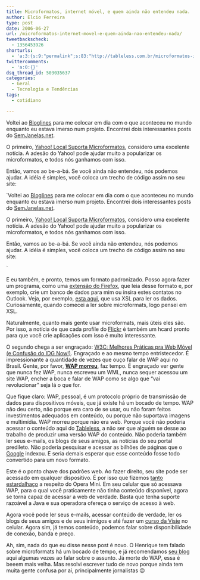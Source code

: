 ```yaml
---
title: Microformatos, internet móvel, e quem ainda não entendeu nada.
author: Elcio Ferreira
type: post
date: 2006-06-27
url: /microformatos-internet-movel-e-quem-ainda-nao-entendeu-nada/
tweetbackscheck:
  - 1356453926
shorturls:
  - 'a:3:{s:9:"permalink";s:83:"http://tableless.com.br/microformatos-internet-movel-e-quem-ainda-nao-entendeu-nada";s:7:"tinyurl";s:26:"http://tinyurl.com/3r3jdrh";s:4:"isgd";s:19:"http://is.gd/azp2JY";}'
twittercomments:
  - 'a:0:{}'
dsq_thread_id: 503035637
categories:
  - Geral
  - Tecnologia e Tendências
tags:
  - cotidiano

---
```

Voltei ao [Bloglines][1] para me colocar em dia com o que aconteceu no mundo enquanto eu estava imerso num projeto. Encontrei dois interessantes posts do [SemJanelas.net][2].

O primeiro, [Yahoo! Local Suporta Microformatos][3], considero uma excelente notícia. A adesão do Yahoo! pode ajudar muito a popularizar os microformatos, e todos nós ganhamos com isso.

Então, vamos ao be-a-bá. Se você ainda não entendeu, nós podemos ajudar. A idéia é simples, você coloca um trecho de código assim no seu site:

`Voltei ao [Bloglines][1] para me colocar em dia com o que aconteceu no mundo enquanto eu estava imerso num projeto. Encontrei dois interessantes posts do [SemJanelas.net][2].

O primeiro, [Yahoo! Local Suporta Microformatos][3], considero uma excelente notícia. A adesão do Yahoo! pode ajudar muito a popularizar os microformatos, e todos nós ganhamos com isso.

Então, vamos ao be-a-bá. Se você ainda não entendeu, nós podemos ajudar. A idéia é simples, você coloca um trecho de código assim no seu site:

` 

E eu também, e pronto, temos um formato padronizado. Posso agora fazer um programa, como uma [extensão do Firefox][4], que leia desse formato e, por exemplo, crie um banco de dados para mim ou insira estes contatos no Outlook. Veja, por exemplo, [esta aqui][5], que usa XSL para ler os dados. Curiosamente, quando comecei a ler sobre microformats, logo pensei em XSL.

Naturalmente, quanto mais gente usar microformats, mais úteis eles são. Por isso, a notícia de que cada profile do [Flickr][6] é também um hcard pronto para que você crie aplicações com isso é muito interessante.

O segundo chega a ser engraçado: [W3C: Melhores Práticas pra Web Móvel (e Confusão do IDG Now!)][7]. Engraçado e ao mesmo tempo entristecedor. É impressionante a quantidade de vezes que ouço falar de WAP aqui no Brasil. Gente, por favor, **[WAP morreu][8]**, faz tempo. É engraçado ver gente que nunca fez WAP, nunca escreveu um WML, nunca sequer acessou um site WAP, encher a boca e falar de WAP como se algo que &#8220;vai revolucionar&#8221; seja lá o que for.

Que fique claro: WAP, pessoal, é um protocolo próprio de transmissão de dados para dispositivos móveis, que já existe há um bocado de tempo. WAP não deu certo, não porque era caro de se usar, ou não foram feitos investimentos adequados em conteúdo, ou porque não suportava imagens e multimídia. WAP morreu porque não era web. Porque você não poderia acessar o conteúdo aqui do [Tableless][9], a não ser que alguém se desse ao trabalho de produzir uma versão WAP do conteúdo. Não poderia também ler seus e-mails, os blogs de seus amigos, as notícias do seu portal predileto. Não poderia pesquisar e acessar as bilhões de páginas que o [Google][10] indexou. E seria demais esperar que esse conteúdo fosse todo convertido para um novo formato.

Este é o ponto chave dos padrões web. Ao fazer direito, seu site pode ser acessado em qualquer dispositivo. É por isso que fizemos [tanto estardalhaço][11] a respeito do Opera Mini. Em seu celular que só acessava WAP, para o qual você praticamente não tinha conteúdo disponível, agora se torna capaz de acessar a web de verdade. Basta que tenha suporte razoável a Java e sua operadora ofereça o serviço de acesso à web.

Agora você pode ler seus e-mails, acessar conteúdo de verdade, ler os blogs de seus amigos e de seus inimigos e até fazer um [curso da Visie][12] no celular. Agora sim, já temos conteúdo, podemos falar sobre disponibilidade de conexão, banda e preço.

Ah, sim, nada do que eu disse nesse post é novo. O Henrique tem falado sobre microformats há um bocado de tempo, e já recomendamos [seu blog][13] aqui algumas vezes ao falar sobre o assunto. Já morte do WAP, essa é beeem mais velha. Mas resolvi escrever tudo de novo porque ainda tem muita gente confusa por aí, principalmente jornalistas 😉

 [1]: http://www.bloglines.com
 [2]: http://www.semjanelas.net/
 [3]: http://www.semjanelas.net/blog/2006/06/21/yahoo-local-suporta-microformatos/
 [4]: http://www.google.com/search?q=firefox%20microformats%20extension
 [5]: http://www.stripytshirt.co.uk/features/firefox/smartzilla
 [6]: http://flickr.com
 [7]: http://www.semjanelas.net/blog/2006/06/27/w3c-melhores-praticas-pra-web-movel-e-confusao-do-idg-now/
 [8]: http://pt.wikipedia.org/wiki/WAP#Fracasso.3F
 [9]: http://tableless.com.br
 [10]: http://www.google.com
 [11]: http://tableless.com.br/experimente-o-opera-mini
 [12]: http://visie.com.br "Propaganda descarada para dar combustível aos críticos ;-)"
 [13]: http://www.revolucao.etc.br/